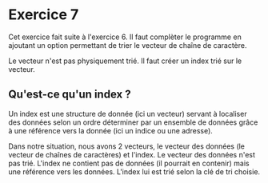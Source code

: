 # Exercice 7

Cet exercice fait suite à l'exercice 6. Il faut complèter le programme en ajoutant un option permettant de trier le vecteur de chaîne de caractère.

Le vecteur n'est pas physiquement trié. Il faut créer un index trié sur le vecteur.

## Qu'est-ce qu'un index ?

Un index est une structure de donnée (ici un vecteur) servant à localiser des données selon un ordre déterminer par un ensemble de données grâce à une référence vers la donnée (ici un indice ou une adresse).

Dans notre situation, nous avons 2 vecteurs, le vecteur des données (le vecteur de chaînes de caractères) et l'index. Le vecteur des données n'est pas trié. L'index ne contient pas de données (il pourrait en contenir) mais une référence vers les données. L'index lui est trié selon la clé de tri choisie.